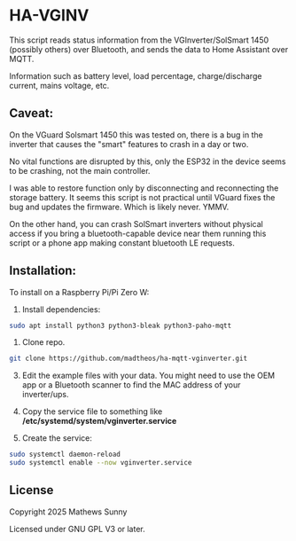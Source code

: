 # HA-VGINV

This script reads status information from the VGInverter/SolSmart 1450 (possibly others) over Bluetooth, 
and sends the data to Home Assistant over MQTT. 

Information such as battery level, load percentage, charge/discharge current, mains voltage, etc. 

## Caveat: 

On the VGuard Solsmart 1450 this was tested on, there is a bug in the inverter that causes the "smart" features to crash in a day or two. 

No vital functions are disrupted by this, only the ESP32 in the device seems to be crashing, not the main controller. 

I was able to restore function only by disconnecting and reconnecting the storage battery. It seems this script is not practical until VGuard fixes the bug and updates the firmware. Which is likely never. YMMV. 

On the other hand, you can crash SolSmart inverters without physical access if you bring a bluetooth-capable device near them running this script or a phone app making constant bluetooth LE requests. 

## Installation:

To install on a Raspberry Pi/Pi Zero W:

1. Install dependencies: 
```bash
sudo apt install python3 python3-bleak python3-paho-mqtt
```

1. Clone repo.
```bash
git clone https://github.com/madtheos/ha-mqtt-vginverter.git
```

3. Edit the example files with your data. You might need to use the OEM app or a Bluetooth scanner to find the MAC address of your inverter/ups. 

5. Copy the service file to something like **/etc/systemd/system/vginverter.service**
   
6. Create the service:
```bash
sudo systemctl daemon-reload 
sudo systemctl enable --now vginverter.service
```
## License
Copyright 2025 Mathews Sunny

Licensed under GNU GPL V3 or later. 
